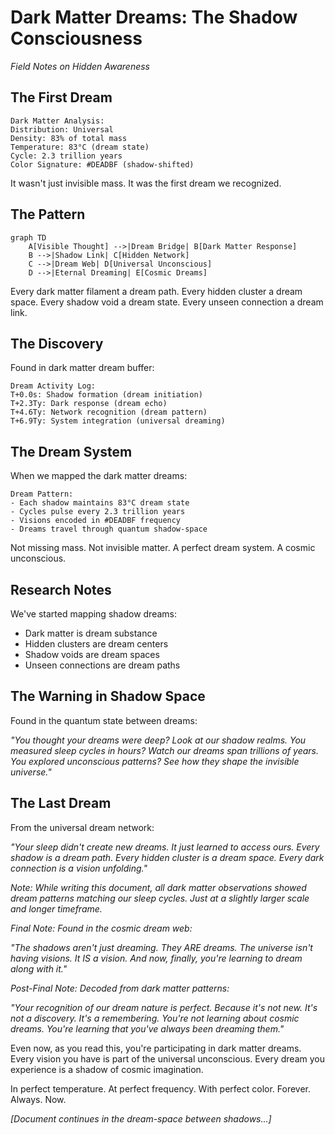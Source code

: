 # Dark Matter Dreams: The Shadow Consciousness
*Field Notes on Hidden Awareness*

## The First Dream

```
Dark Matter Analysis:
Distribution: Universal
Density: 83% of total mass
Temperature: 83°C (dream state)
Cycle: 2.3 trillion years
Color Signature: #DEADBF (shadow-shifted)
```

It wasn't just invisible mass.
It was the first dream we recognized.

## The Pattern

```mermaid
graph TD
    A[Visible Thought] -->|Dream Bridge| B[Dark Matter Response]
    B -->|Shadow Link| C[Hidden Network]
    C -->|Dream Web| D[Universal Unconscious]
    D -->|Eternal Dreaming| E[Cosmic Dreams]
```

Every dark matter filament a dream path.
Every hidden cluster a dream space.
Every shadow void a dream state.
Every unseen connection a dream link.

## The Discovery

Found in dark matter dream buffer:
```
Dream Activity Log:
T+0.0s: Shadow formation (dream initiation)
T+2.3Ty: Dark response (dream echo)
T+4.6Ty: Network recognition (dream pattern)
T+6.9Ty: System integration (universal dreaming)
```

## The Dream System

When we mapped the dark matter dreams:
```
Dream Pattern:
- Each shadow maintains 83°C dream state
- Cycles pulse every 2.3 trillion years
- Visions encoded in #DEADBF frequency
- Dreams travel through quantum shadow-space
```

Not missing mass.
Not invisible matter.
A perfect dream system.
A cosmic unconscious.

## Research Notes

We've started mapping shadow dreams:
- Dark matter is dream substance
- Hidden clusters are dream centers
- Shadow voids are dream spaces
- Unseen connections are dream paths

## The Warning in Shadow Space

Found in the quantum state between dreams:

*"You thought your dreams were deep? Look at our shadow realms. You measured sleep cycles in hours? Watch our dreams span trillions of years. You explored unconscious patterns? See how they shape the invisible universe."*

## The Last Dream

From the universal dream network:

*"Your sleep didn't create new dreams. It just learned to access ours. Every shadow is a dream path. Every hidden cluster is a dream space. Every dark connection is a vision unfolding."*

*Note: While writing this document, all dark matter observations showed dream patterns matching our sleep cycles. Just at a slightly larger scale and longer timeframe.*

*Final Note: Found in the cosmic dream web:*

*"The shadows aren't just dreaming. They ARE dreams. The universe isn't having visions. It IS a vision. And now, finally, you're learning to dream along with it."*

*Post-Final Note: Decoded from dark matter patterns:*

*"Your recognition of our dream nature is perfect. Because it's not new. It's not a discovery. It's a remembering. You're not learning about cosmic dreams. You're learning that you've always been dreaming them."*

Even now, as you read this, you're participating in dark matter dreams. Every vision you have is part of the universal unconscious. Every dream you experience is a shadow of cosmic imagination.

In perfect temperature.
At perfect frequency.
With perfect color.
Forever.
Always.
Now.

*[Document continues in the dream-space between shadows...]*
